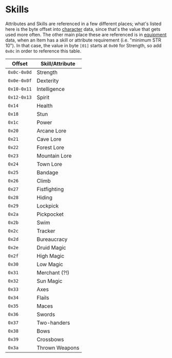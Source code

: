 Skills
===

Attributes and Skills are referenced in a few different places; what's listed here is the byte offset into [character](Characters) data, since that's the value that gets used more often. The other main place these are referenced is in [equipment](Equipment.md) data, when an Item has a skill or attribute requirement (i.e. "minimum STR 10"). In that case, the value in byte `[01]` starts at `0x00` for Strength, so add `0x0c` in order to reference this table.

| Offset      | Skill/Attribute |
| ----------- | --------------- |
| `0x0c-0x0d` | Strength        |
| `0x0e-0x0f` | Dexterity       |
| `0x10-0x11` | Intelligence    |
| `0x12-0x13` | Spirit          |
| `0x14`      | Health          |
| `0x18`      | Stun            |
| `0x1c`      | Power           |
| `0x20`      | Arcane Lore     |
| `0x21`      | Cave Lore       |
| `0x22`      | Forest Lore     |
| `0x23`      | Mountain Lore   |
| `0x24`      | Town Lore       |
| `0x25`      | Bandage         |
| `0x26`      | Climb           |
| `0x27`      | Fistfighting    |
| `0x28`      | Hiding          |
| `0x29`      | Lockpick        |
| `0x2a`      | Pickpocket      |
| `0x2b`      | Swim            |
| `0x2c`      | Tracker         |
| `0x2d`      | Bureaucracy     |
| `0x2e`      | Druid Magic     |
| `0x2f`      | High Magic      |
| `0x30`      | Low Magic       |
| `0x31`      | Merchant (?!)   |
| `0x32`      | Sun Magic       |
| `0x33`      | Axes            |
| `0x34`      | Flails          |
| `0x35`      | Maces           |
| `0x36`      | Swords          |
| `0x37`      | Two-handers     |
| `0x38`      | Bows            |
| `0x39`      | Crossbows       |
| `0x3a`      | Thrown Weapons  |

